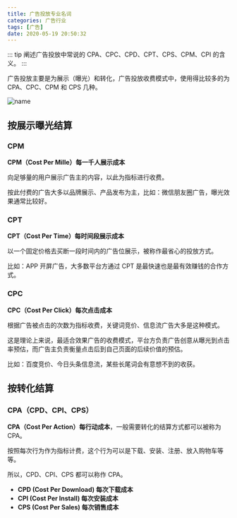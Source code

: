 ```yaml
---
title: 广告投放专业名词
categories: 广告行业
tags: [广告]
date: 2020-05-19 20:50:32
---
```


::: tip
阐述广告投放中常说的 CPA、CPC、CPD、CPT、CPS、CPM、CPI 的含义。
:::

<!-- more -->

广告投放主要是为展示（曝光）和转化，广告投放收费模式中，使用得比较多的为 CPA、CPC、CPM 和 CPS 几种。

![name](/images/pm/1/name.png)

## 按展示曝光结算

### **CPM**

**CPM（Cost Per Mille）每一千人展示成本**

向足够量的用户展示广告主的内容，以此为指标进行收费。

按此付费的广告大多以品牌展示、产品发布为主，比如：微信朋友圈广告，曝光效果通常比较好。

### **CPT**

**CPT（Cost Per Time）每时间段展示成本**

以一个固定价格去买断一段时间内的广告位展示，被称作最省心的投放方式。

比如：APP 开屏广告，大多数平台方通过 CPT 是最快速也是最有效赚钱的合作方式。

### **CPC**

**CPC（Cost Per Click）每次点击成本**

根据广告被点击的次数为指标收费，关键词竞价、信息流广告大多是这种模式。

这是理论上来说，最适合效果广告的收费模式，平台方负责广告创意从曝光到点击率预估，而广告主负责衡量点击后到自己页面的后续价值的预估。

比如：百度竞价、今日头条信息流，某些长尾词会有意想不到的收获。

## 按转化结算

### **CPA（CPD、CPI、CPS）**

**CPA（Cost Per Action）每行动成本**，一般需要转化的结算方式都可以被称为 CPA。

按照每次行为作为指标计费，这个行为可以是下载、安装、注册、放入购物车等等。

所以，CPD、CPI、CPS 都可以称作 CPA。

- **CPD (Cost Per Download) 每次下载成本**
- **CPI (Cost Per Install) 每次安装成本**
- **CPS (Cost Per Sales) 每次销售成本**